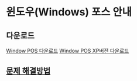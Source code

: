 # 윈도우(Windows) 포스 안내


## 다운로드

[Window POS 다운로드](http://app.koapp.com/d.html?appcode=19)
[Window POS XP버전 다운로드](http://app.koapp.com/d.html?appcode=22)

## [문제 해결방법](fix.md)

